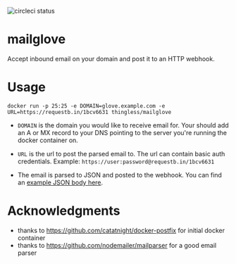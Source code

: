 ![circleci status](https://circleci.com/gh/thingless/mailglove.svg?style=shield)

mailglove
==============
Accept inbound email on your domain and post it to an HTTP webhook.

Usage
=====
```
docker run -p 25:25 -e DOMAIN=glove.example.com -e URL=https://requestb.in/1bcv6631 thingless/mailglove
```
* `DOMAIN` is the domain you would like to receive email for. Your should add an A or MX record to your DNS
pointing to the server you're running the docker container on.

* `URL` is the url to post the parsed email to. The url can contain basic auth credentials. Example:  `https://user:password@requestb.in/1bcv6631`

* The email is parsed to JSON and posted to the webhook. You can find an [example JSON body here](https://github.com/thingless/mailglove/blob/master/example_post_body.json).

Acknowledgments
===============
* thanks to https://github.com/catatnight/docker-postfix for initial docker container
* thanks to https://github.com/nodemailer/mailparser for a good email parser 
